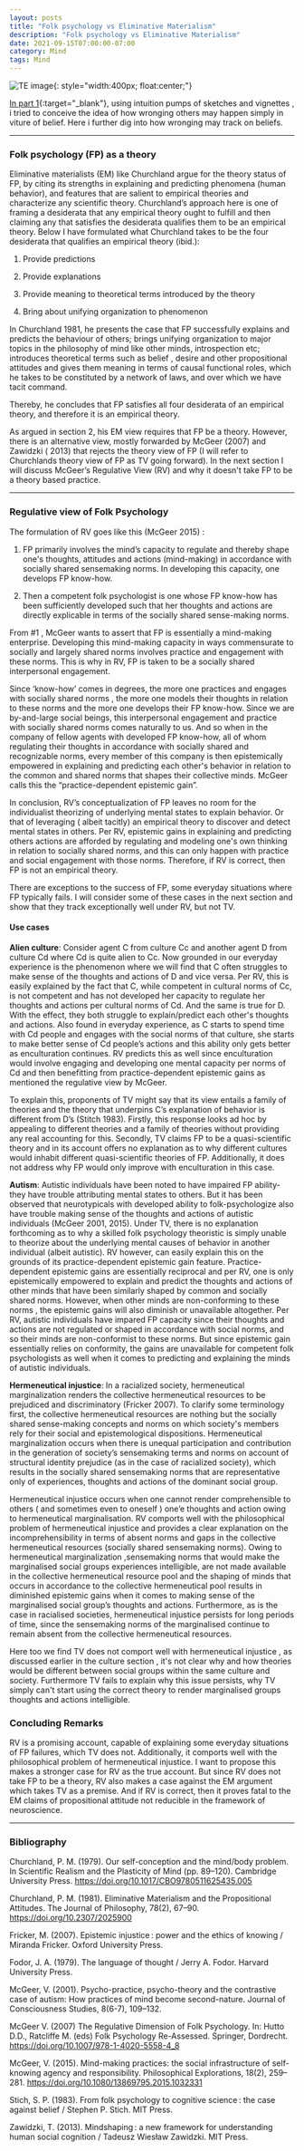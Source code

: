 ```yaml
---
layout: posts
title: "Folk psychology vs Eliminative Materialism"
description: "Folk psychology vs Eliminative Materialism"
date: 2021-09-15T07:00:00-07:00
category: Mind
tags: Mind
---
```

![TE image](/images/fp.jfif){: style="width:400px; float:center;"}

[In part 1](https://perrin-ay.github.io/ethics/mind/epistemology/2019/10/19/The-complicated-nature-of-doxastic-wrongs.html){:target="_blank"}, using intuition pumps of sketches and vignettes , i tried to conceive the idea of how wronging others may happen simply in viture of belief. Here i further dig into how wronging may track on beliefs.

---
### Folk psychology (FP) as a theory

Eliminative materialists (EM) like Churchland argue for the theory status of FP, by citing its strengths in explaining and predicting phenomena (human behavior), and features that are salient to empirical theories and characterize any scientific theory. Churchland’s approach here is one of framing a desiderata that any empirical theory ought to fulfill and then claiming any that satisfies the desiderata qualifies them to be an empirical theory. Below I have formulated what Churchland takes to be the four desiderata that qualifies an empirical theory (ibid.):

1. Provide predictions
   
2. Provide explanations
   
3. Provide meaning to theoretical terms introduced by the theory
   
4. Bring about unifying organization to phenomenon 

In Churchland 1981, he presents the case that FP successfully explains and predicts the behaviour of others; brings unifying organization to major topics in the philosophy of mind like other minds, introspection etc; introduces theoretical terms such as belief , desire and other propositional attitudes and gives them meaning in terms of causal functional roles, which he  takes to be constituted by a network of laws, and over which we have tacit command.
  
Thereby, he concludes that FP satisfies all four desiderata of an empirical theory, and  therefore it is an empirical theory.

As argued in section 2, his EM view requires that FP be a theory. However, there is an alternative view, mostly forwarded by McGeer (2007) and Zawidzki ( 2013) that rejects the theory view of FP (I will refer to Churchlands theory view of FP as TV going forward). In the next section I will discuss McGeer’s Regulative View (RV) and why it doesn't take FP to be a theory based practice.

---

### Regulative view of Folk Psychology

The formulation of RV goes like this (McGeer 2015) :

1. FP primarily involves the mind’s capacity to regulate and thereby shape one's thoughts, attitudes and actions (mind-making) in accordance with socially shared sensemaking norms. In developing this capacity, one develops FP know-how.
   
2. Then a competent folk psychologist is one whose FP know-how has been sufficiently developed such that her thoughts and actions are directly explicable in terms of the socially shared sense-making norms.

From #1 , McGeer wants to assert that FP is essentially a mind-making enterprise. Developing this mind-making capacity in ways commensurate to socially and largely shared norms involves practice and engagement with these norms. This is why in RV,  FP is taken to be a socially shared interpersonal engagement. 

Since ‘know-how’ comes in degrees, the more one practices and engages with socially shared norms , the more one models their thoughts in relation to these norms and the more one develops their FP know-how. Since we are by-and-large social beings, this interpersonal engagement and practice with socially shared norms comes naturally to us. And so when in the company of fellow agents with developed FP know-how, all of whom regulating their thoughts in accordance with socially shared and recognizable norms, every member of this company is then epistemically empowered in explaining and predicting each other's behavior in relation to the common and shared norms that shapes their collective minds. McGeer calls this the “practice-dependent epistemic gain”.

In conclusion, RV’s conceptualization of FP leaves no room for the individualist theorizing of underlying mental states to explain behavior. Or that of leveraging ( albeit tacitly) an empirical theory to discover and detect mental states in others. Per RV, epistemic gains in explaining and predicting others actions are afforded by regulating and modeling one's own thinking in relation to socially shared norms, and this can only happen with practice and social engagement with those norms. Therefore, if RV is correct, then FP is not an empirical theory.

There are exceptions to the success of FP, some everyday situations where FP typically fails. I will consider some of these cases in the next section and show that they track exceptionally well under RV, but not TV.  

#### Use cases

**Alien culture**: Consider agent C from culture Cc and another agent D from culture Cd where Cd is quite alien to Cc. Now grounded in our everyday experience is the phenomenon where we will find that C often struggles to make sense of the thoughts and actions of  D and vice versa. Per RV, this is easily explained by the fact that C, while competent in cultural norms of Cc, is not competent and has not developed her capacity to regulate her thoughts and actions per cultural norms of Cd. And the same is true for D. With the effect, they both struggle to explain/predict each other's thoughts and actions.  Also found in everyday experience, as C starts to spend time with Cd people and engages with the social norms of that culture, she starts to make better sense of Cd people’s actions and this ability only gets better as enculturation continues. RV predicts this as well since enculturation would involve engaging and developing one mental capacity per norms of Cd and then benefitting from practice-dependent epistemic gains as mentioned the regulative view by McGeer.

To explain this, proponents of TV might say that its view entails a family of theories and the theory that underpins C’s explanation of behavior is different from D’s (Stitch 1983). Firstly, this response looks ad hoc by appealing to different theories and a family of theories without providing any real accounting for this. Secondly, TV claims FP to be a quasi-scientific theory and in its account offers no explanation as to why different cultures would inhabit different quasi-scientific theories of FP. Additionally, it does not address why FP would only improve with enculturation in this case. 

**Autism**: Autistic individuals have been noted to have impaired FP ability- they have trouble attributing mental states to others. But it has been observed that neurotypicals with developed ability to folk-psychologize also have trouble making sense of the thoughts and actions of autistic individuals (McGeer 2001, 2015). Under TV, there is no explanation forthcoming as to why a skilled folk psychology theoristic is simply unable to theorize about the underlying mental causes of behavior in another individual (albeit autistic). RV however, can easily explain this on the grounds of its practice-dependent epistemic gain feature. Practice-dependent epistemic gains are essentially reciprocal and per RV, one is only epistemically empowered to explain and predict the thoughts and actions of other minds that have been similarly shaped by common and socially shared norms. However, when other minds are non-conforming to these norms , the epistemic gains will also diminish or  unavailable altogether. Per RV, autistic individuals have impared FP capacity since their thoughts and actions are not regulated or shaped in accordance with social norms, and so their minds are non-conformist to these norms. But since epistemic gain essentially relies on conformity, the gains are unavailable for competent folk psychologists as well when it comes to predicting and explaining the minds of autistic individuals. 

**Hermeneutical injustice**: In a racialized society, hermeneutical marginalization renders the collective hermeneutical resources to be prejudiced and discriminatory (Fricker 2007). To clarify some terminology first,  the collective hermeneutical resources are nothing but the socially shared sense-making concepts and norms on which society's members rely for their social and epistemological dispositions. Hermeneutical marginalization occurs when there is unequal participation and contribution in the generation of society’s sensemaking terms and norms on account of structural identity prejudice (as in the case of racialized society), which results in the socially shared sensemaking norms that are representative only of experiences, thoughts and actions of the dominant social group.

Hermeneutical injustice occurs when one cannot render comprehensible to others ( and sometimes even to oneself ) one’e thoughts and action owing to hermeneutical marginalisation. RV comports well with the philosophical problem of hermeneutical injustice and provides a clear explanation on the incomprehensibility in terms of absent norms and gaps in the collective hermeneutical resources (socially shared sensemaking norms). Owing to hermeneutical marginalization ,sensemaking norms that would make the marginalised social groups experiences intelligible, are not made available in the collective hermeneutical resource pool and the shaping of minds that occurs in accordance to the collective hermeneutical pool results in diminished epistemic gains when it comes to making sense of the marginalised social group’s thoughts and actions.  Furthermore, as is the case in racialised societies, hermeneutical injustice persists for long periods of time, since the sensemaking norms of the marginalised continue to remain absent from the collective hermeneutical resources. 

Here too we find TV does not comport well with hermeneutical injustice , as discussed earlier in the culture section , it's not clear why and how theories would be different between social groups within the same culture and society. Furthermore TV fails to explain why this issue persists, why TV simply can't start using the correct theory to render marginalised groups thoughts and actions intelligible. 

### Concluding Remarks

RV is a promising account, capable of explaining some everyday situations of FP  failures, which TV does not.  Additionally, it comports well with the philosophical problem of hermeneutical injustice. I want to propose this makes a stronger case for RV as the true account. But since RV does not take FP to be a theory, RV also makes a case against the EM argument which takes TV as a premise. And if RV is correct, then it proves fatal to the EM claims of propositional attitude not reducible in the framework of neuroscience. 

---

### Bibliography

Churchland, P. M. (1979). Our self-conception and the mind/body problem. In Scientific Realism and the Plasticity of Mind (pp. 89–120). Cambridge University Press. https://doi.org/10.1017/CBO9780511625435.005

Churchland, P. M. (1981). Eliminative Materialism and the Propositional Attitudes. The Journal of Philosophy, 78(2), 67–90. https://doi.org/10.2307/2025900

Fricker, M. (2007). Epistemic injustice : power and the ethics of knowing / Miranda Fricker. Oxford University Press.

Fodor, J. A. (1979). The language of thought / Jerry A. Fodor. Harvard University Press.

McGeer, V. (2001). Psycho-practice, psycho-theory and the contrastive case of autism: How practices of mind become second-nature. Journal of Consciousness Studies, 8(6-7), 109–132.

McGeer V. (2007) The Regulative Dimension of Folk Psychology. In: Hutto D.D., Ratcliffe M. (eds) Folk Psychology Re-Assessed. Springer, Dordrecht. https://doi.org/10.1007/978-1-4020-5558-4_8

McGeer, V. (2015). Mind-making practices: the social infrastructure of self-knowing agency and responsibility. Philosophical Explorations, 18(2), 259–281. https://doi.org/10.1080/13869795.2015.1032331

Stich, S. P. (1983). From folk psychology to cognitive science : the case against belief / Stephen P. Stich. MIT Press.

Zawidzki, T. (2013). Mindshaping : a new framework for understanding human social cognition / Tadeusz Wiesław Zawidzki. MIT Press.


